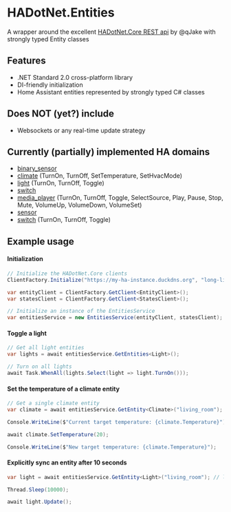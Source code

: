 # HADotNet.Entities
A wrapper around the excellent [HADotNet.Core REST api](https://github.com/qJake/HADotNet) by @qJake with strongly typed Entity classes

## Features
- .NET Standard 2.0 cross-platform library
- DI-friendly initialization
- Home Assistant entities represented by strongly typed C# classes

## Does NOT (yet?) include
- Websockets or any real-time update strategy

## Currently (partially) implemented HA domains
- [binary_sensor](src/HADotNet.Entities/Models/BinarySensor.cs)
- [climate](src/HADotNet.Entities/Models/Climate.cs) (TurnOn, TurnOff, SetTemperature, SetHvacMode)
- [light](src/HADotNet.Entities/Models/Light.cs) (TurnOn, TurnOff, Toggle)
- [switch](src/HADotNet.Entities/Models/Switch.cs)
- [media_player](src/HADotNet.Entities/Models/MediaPlayer.cs) (TurnOn, TurnOff, Toggle, SelectSource, Play, Pause, Stop, Mute, VolumeUp, VolumeDown, VolumeSet)
- [sensor](src/HADotNet.Entities/Models/Sensor.cs)
- [switch](src/HADotNet.Entities/Models/Switch.cs) (TurnOn, TurnOff, Toggle)

## Example usage

#### Initialization
```csharp
// Initialize the HADotNet.Core clients
ClientFactory.Initialize("https://my-ha-instance.duckdns.org", "long-lived-access-token");

var entityClient = ClientFactory.GetClient<EntityClient>();
var statesClient = ClientFactory.GetClient<StatesClient>();

// Initialize an instance of the EntitiesService
var entitiesService = new EntitiesService(entityClient, statesClient);
```

#### Toggle a light
```csharp
// Get all light entities
var lights = await entitiesService.GetEntities<Light>();

// Turn on all lights
await Task.WhenAll(lights.Select(light => light.TurnOn()));
```

#### Set the temperature of a climate entity
```csharp
// Get a single climate entity
var climate = await entitiesService.GetEntity<Climate>("living_room"); // climate.living_room

Console.WriteLine($"Current target temperature: {climate.Temperature}");

await climate.SetTemperature(20);

Console.WriteLine($"New target temperature: {climate.Temperature}");
```

#### Explicitly sync an entity after 10 seconds
```csharp
var light = await entitiesService.GetEntity<Light>("living_room"); // light.living_room

Thread.Sleep(10000);

await light.Update();
```
